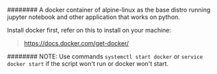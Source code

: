 ######## A docker container of alpine-linux as the base distro running jupyter notebook and other application that works on python.

Install docker first, refer on this to install on your machine:

> https://docs.docker.com/get-docker/

######## NOTE: Use commands ``` systemctl start docker ``` or ``` service docker start ``` if the script won't run or docker won't start.
